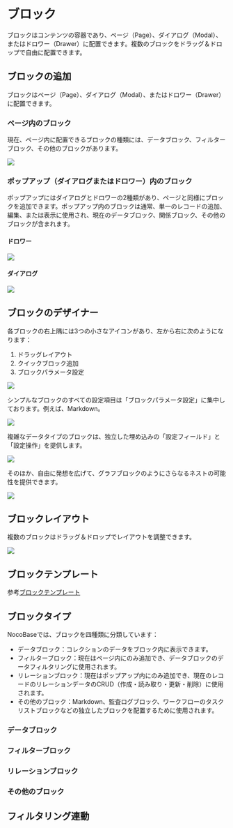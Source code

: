 # ブロック

ブロックはコンテンツの容器であり、ページ（Page）、ダイアログ（Modal）、またはドロワー（Drawer）に配置できます。複数のブロックをドラッグ＆ドロップで自由に配置できます。

## ブロックの追加

ブロックはページ（Page）、ダイアログ（Modal）、またはドロワー（Drawer）に配置できます。

### ページ内のブロック

現在、ページ内に配置できるブロックの種類には、データブロック、フィルターブロック、その他のブロックがあります。

![](https://static-docs.nocobase.com/dad0a394d33dd26f31c3202a76bb0153.png)

### ポップアップ（ダイアログまたはドロワー）内のブロック

ポップアップにはダイアログとドロワーの2種類があり、ページと同様にブロックを追加できます。ポップアップ内のブロックは通常、単一のレコードの追加、編集、または表示に使用され、現在のデータブロック、関係ブロック、その他のブロックが含まれます。

#### ドロワー

![](https://static-docs.nocobase.com/e18726fb0b52ddab89b9b1a44788f361.png)

#### ダイアログ

![](https://static-docs.nocobase.com/4763fc5fc008bdf3915f84a7e433c0f8.png)

## ブロックのデザイナー

各ブロックの右上隅には3つの小さなアイコンがあり、左から右に次のようになります：

1. ドラッグレイアウト
2. クイックブロック追加
3. ブロックパラメータ設定

![](https://static-docs.nocobase.com/b488f3013532a246df59b89c0688a58f.png)

シンプルなブロックのすべての設定項目は「ブロックパラメータ設定」に集中しております。例えば、Markdown。

![](https://static-docs.nocobase.com/f37e277863068b2661f66d4020af806a.png)

複雑なデータタイプのブロックは、独立した埋め込みの「設定フィールド」と「設定操作」を提供します。

![](https://static-docs.nocobase.com/71b550da637d23145a5f62d48ee8521b.png)

そのほか、自由に発想を広げて、グラフブロックのようにさらなるネストの可能性を提供できます。

![](https://static-docs.nocobase.com/07588190b3f41ae3060e71d8b76b4447.png)

## ブロックレイアウト

複数のブロックはドラッグ＆ドロップでレイアウトを調整できます。

![](https://static-docs.nocobase.com/f6692295ac0917f3babce9a60ce80879.gif)

## ブロックテンプレート

参考[ブロックテンプレート](/handbook/block-template)

## ブロックタイプ

NocoBaseでは、ブロックを四種類に分類しています：

- データブロック：コレクションのデータをブロック内に表示できます。
- フィルターブロック：現在はページ内にのみ追加でき、データブロックのデータフィルタリングに使用されます。
- リレーションブロック：現在はポップアップ内にのみ追加でき、現在のレコードのリレーションデータのCRUD（作成・読み取り・更新・削除）に使用されます。
- その他のブロック：Markdown、監査ログブロック、ワークフローのタスクリストブロックなどの独立したブロックを配置するために使用されます。

### データブロック

### フィルターブロック

### リレーションブロック

### その他のブロック

## フィルタリング連動

